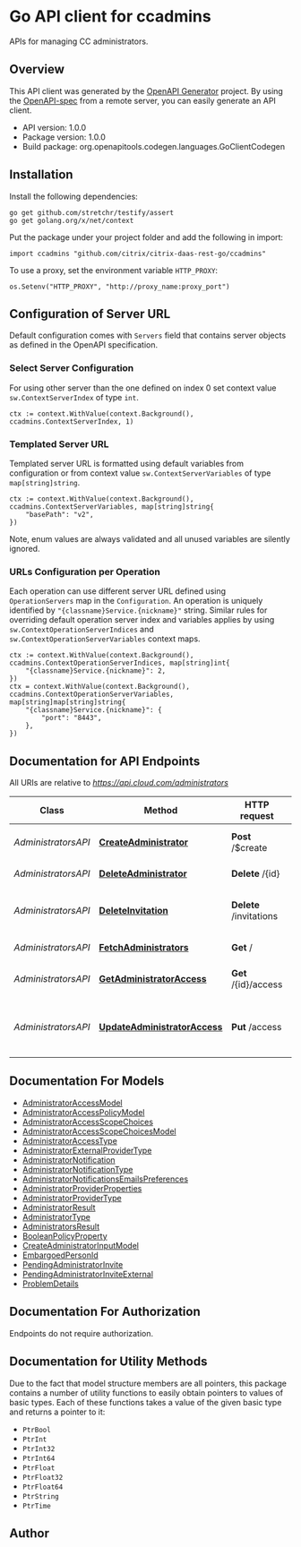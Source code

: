 # Go API client for ccadmins

APIs for managing CC administrators.

## Overview
This API client was generated by the [OpenAPI Generator](https://openapi-generator.tech) project.  By using the [OpenAPI-spec](https://www.openapis.org/) from a remote server, you can easily generate an API client.

- API version: 1.0.0
- Package version: 1.0.0
- Build package: org.openapitools.codegen.languages.GoClientCodegen

## Installation

Install the following dependencies:

```shell
go get github.com/stretchr/testify/assert
go get golang.org/x/net/context
```

Put the package under your project folder and add the following in import:

```golang
import ccadmins "github.com/citrix/citrix-daas-rest-go/ccadmins"
```

To use a proxy, set the environment variable `HTTP_PROXY`:

```golang
os.Setenv("HTTP_PROXY", "http://proxy_name:proxy_port")
```

## Configuration of Server URL

Default configuration comes with `Servers` field that contains server objects as defined in the OpenAPI specification.

### Select Server Configuration

For using other server than the one defined on index 0 set context value `sw.ContextServerIndex` of type `int`.

```golang
ctx := context.WithValue(context.Background(), ccadmins.ContextServerIndex, 1)
```

### Templated Server URL

Templated server URL is formatted using default variables from configuration or from context value `sw.ContextServerVariables` of type `map[string]string`.

```golang
ctx := context.WithValue(context.Background(), ccadmins.ContextServerVariables, map[string]string{
	"basePath": "v2",
})
```

Note, enum values are always validated and all unused variables are silently ignored.

### URLs Configuration per Operation

Each operation can use different server URL defined using `OperationServers` map in the `Configuration`.
An operation is uniquely identified by `"{classname}Service.{nickname}"` string.
Similar rules for overriding default operation server index and variables applies by using `sw.ContextOperationServerIndices` and `sw.ContextOperationServerVariables` context maps.

```golang
ctx := context.WithValue(context.Background(), ccadmins.ContextOperationServerIndices, map[string]int{
	"{classname}Service.{nickname}": 2,
})
ctx = context.WithValue(context.Background(), ccadmins.ContextOperationServerVariables, map[string]map[string]string{
	"{classname}Service.{nickname}": {
		"port": "8443",
	},
})
```

## Documentation for API Endpoints

All URIs are relative to *https://api.cloud.com/administrators*

Class | Method | HTTP request | Description
------------ | ------------- | ------------- | -------------
*AdministratorsAPI* | [**CreateAdministrator**](docs/AdministratorsAPI.md#createadministrator) | **Post** /$create | Create a new CC administrator.
*AdministratorsAPI* | [**DeleteAdministrator**](docs/AdministratorsAPI.md#deleteadministrator) | **Delete** /{id} | Remove a CC administrator.
*AdministratorsAPI* | [**DeleteInvitation**](docs/AdministratorsAPI.md#deleteinvitation) | **Delete** /invitations | Remove a CC pending user administrator invitation.
*AdministratorsAPI* | [**FetchAdministrators**](docs/AdministratorsAPI.md#fetchadministrators) | **Get** / | Fetch all CC administrators.
*AdministratorsAPI* | [**GetAdministratorAccess**](docs/AdministratorsAPI.md#getadministratoraccess) | **Get** /{id}/access | Fetch the access of an administrator.
*AdministratorsAPI* | [**UpdateAdministratorAccess**](docs/AdministratorsAPI.md#updateadministratoraccess) | **Put** /access | Update roles and permissions of an existing CC administrator.


## Documentation For Models

 - [AdministratorAccessModel](docs/AdministratorAccessModel.md)
 - [AdministratorAccessPolicyModel](docs/AdministratorAccessPolicyModel.md)
 - [AdministratorAccessScopeChoices](docs/AdministratorAccessScopeChoices.md)
 - [AdministratorAccessScopeChoicesModel](docs/AdministratorAccessScopeChoicesModel.md)
 - [AdministratorAccessType](docs/AdministratorAccessType.md)
 - [AdministratorExternalProviderType](docs/AdministratorExternalProviderType.md)
 - [AdministratorNotification](docs/AdministratorNotification.md)
 - [AdministratorNotificationType](docs/AdministratorNotificationType.md)
 - [AdministratorNotificationsEmailsPreferences](docs/AdministratorNotificationsEmailsPreferences.md)
 - [AdministratorProviderProperties](docs/AdministratorProviderProperties.md)
 - [AdministratorProviderType](docs/AdministratorProviderType.md)
 - [AdministratorResult](docs/AdministratorResult.md)
 - [AdministratorType](docs/AdministratorType.md)
 - [AdministratorsResult](docs/AdministratorsResult.md)
 - [BooleanPolicyProperty](docs/BooleanPolicyProperty.md)
 - [CreateAdministratorInputModel](docs/CreateAdministratorInputModel.md)
 - [EmbargoedPersonId](docs/EmbargoedPersonId.md)
 - [PendingAdministratorInvite](docs/PendingAdministratorInvite.md)
 - [PendingAdministratorInviteExternal](docs/PendingAdministratorInviteExternal.md)
 - [ProblemDetails](docs/ProblemDetails.md)


## Documentation For Authorization

Endpoints do not require authorization.


## Documentation for Utility Methods

Due to the fact that model structure members are all pointers, this package contains
a number of utility functions to easily obtain pointers to values of basic types.
Each of these functions takes a value of the given basic type and returns a pointer to it:

* `PtrBool`
* `PtrInt`
* `PtrInt32`
* `PtrInt64`
* `PtrFloat`
* `PtrFloat32`
* `PtrFloat64`
* `PtrString`
* `PtrTime`

## Author



